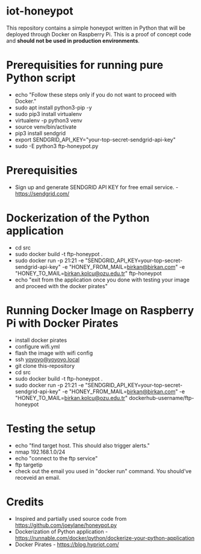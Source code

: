 # iot-honeypot
This repository contains a simple honeypot written in Python that will be deployed through Docker on Raspberry Pi. This is a proof of concept code and **should not be used in production environments**.

# Prerequisities for running pure Python script
- echo "Follow these steps only if you do not want to proceed with Docker."
- sudo apt install python3-pip -y
- sudo pip3 install virtualenv
- virtualenv -p python3 venv
- source venv/bin/activate
- pip3 install sendgrid
- export SENDGRID_API_KEY="your-top-secret-sendgrid-api-key"
- sudo -E python3 ftp-honeypot.py

# Prerequisities
- Sign up and generate SENDGRID API KEY for free email service. - https://sendgrid.com/

# Dockerization of the Python application
- cd src
- sudo docker build -t ftp-honeypot .
- sudo docker run -p 21:21 -e "SENDGRID_API_KEY=your-top-secret-sendgrid-api-key" -e "HONEY_FROM_MAIL=birkan@birkan.com" -e "HONEY_TO_MAIL=birkan.kolcu@ozu.edu.tr" ftp-honeypot
- echo "exit from the application once you done with testing your image and proceed with the docker pirates"

# Running Docker Image on Raspberry Pi with Docker Pirates
- install docker pirates
- configure wifi.yml
- flash the image with wifi config
- ssh yoyoyo@yoyoyo.local
- git clone this-repository
- cd src
- sudo docker build -t ftp-honeypot .
- sudo docker run -p 21:21 -e "SENDGRID_API_KEY=your-top-secret-sendgrid-api-key" -e "HONEY_FROM_MAIL=birkan@birkan.com" -e "HONEY_TO_MAIL=birkan.kolcu@ozu.edu.tr" dockerhub-username/ftp-honeypot

# Testing the setup
- echo "find target host. This should also trigger alerts."
- nmap 192.168.1.0/24
- echo "connect to the ftp service"
- ftp targetip
- check out the email you used in "docker run" command. You should've receveid an email.

# Credits
- Inspired and partially used source code from https://github.com/joeylane/honeypot.py
- Dockerization of Python application - https://runnable.com/docker/python/dockerize-your-python-application
- Docker Pirates - https://blog.hypriot.com/
